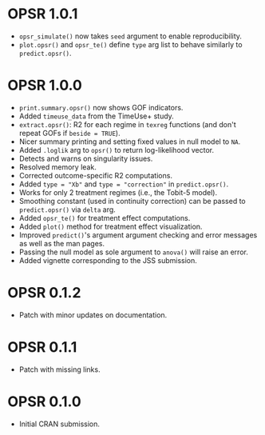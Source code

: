 # OPSR 1.0.1

* `opsr_simulate()` now takes `seed` argument to enable reproducibility.
* `plot.opsr()` and `opsr_te()` define `type` arg list to behave similarly to `predict.opsr()`.

# OPSR 1.0.0

* `print.summary.opsr()` now shows GOF indicators.
* Added `timeuse_data` from the TimeUse+ study.
* `extract.opsr()`: R2 for each regime in `texreg` functions (and don't repeat GOFs if `beside = TRUE`).
* Nicer summary printing and setting fixed values in null model to `NA`.
* Added `.loglik` arg to `opsr()` to return log-likelihood vector.
* Detects and warns on singularity issues.
* Resolved memory leak.
* Corrected outcome-specific R2 computations.
* Added `type = "Xb"` and `type = "correction"` in `predict.opsr()`.
* Works for only 2 treatment regimes (i.e., the Tobit-5 model).
* Smoothing constant (used in continuity correction) can be passed to `predict.opsr()` via `delta` arg.
* Added `opsr_te()` for treatment effect computations.
* Added `plot()` method for treatment effect visualization.
* Improved `predict()`'s argument argument checking and error messages as well as the man pages.
* Passing the null model as sole argument to `anova()` will raise an error.
* Added vignette corresponding to the JSS submission.

# OPSR 0.1.2

* Patch with minor updates on documentation.

# OPSR 0.1.1

* Patch with missing links.

# OPSR 0.1.0

* Initial CRAN submission.
